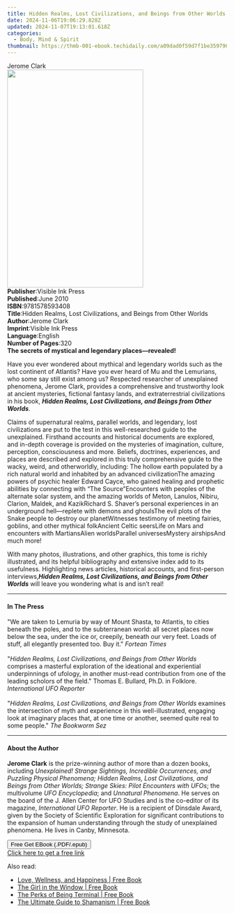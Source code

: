 ```yaml
---
title: Hidden Realms, Lost Civilizations, and Beings from Other Worlds | Free Book
date: 2024-11-06T19:06:29.828Z
updated: 2024-11-07T19:13:01.618Z
categories:
  - Body, Mind & Spirit
thumbnail: https://thmb-001-ebook.techidaily.com/a09dad0f59d7f1be359796c9ac2546288d509c002b2670283d03081d39a84a5a.jpg
---
```

<main id="book-container">
  <div class="flex flex-col">
    <div class="book-brief flex-1 py-6 px-4 sm:p-6 md:py-10 md:px-8">
      <!-- brief-->
      <div class="book-brief-main">Jerome Clark</div>
    </div>
    <div
      class="book-meta-info flex-1 grid gap-4 col-start-1 col-end-3 row-start-1 sm:mb-6 sm:grid-cols-4 lg:gap-6 lg:col-start-2 lg:row-end-6 lg:row-span-6 lg:mb-0"
    >
      <div
        class="book-meta-info-left place-content-center mt-4 p-4 text-sm leading-6 col-start-2 col-span-2 dark:text-slate-400"
      >
        <img
          class="w-full h-500 object-cover rounded-lg sm:h-255 sm:col-span-2 lg:col-span-full"
          src="https://img-001-ebook.techidaily.com/334c36e43e682ec9cac36aa374fa1352548ac4f0c3798210f7b439e22fdfa421.jpg"
          alt=""
          width="312"
          height="500"
        />
      </div>
      <div
        class="book-meta-info-right mt-2 col-start-1 row-start-2 col-span-3 self-center"
      >
        <!-- meta data  -->
        <div class="flex flex-col px-4 md:px-8">
          <div class="flex-1">
            <strong>Publisher</strong>:<span class="px-2"
              >Visible Ink Press</span
            >
          </div>
          <div class="flex-1">
            <strong>Published</strong>:<span class="px-2">June 2010</span>
          </div>
          <div class="flex-1">
            <strong>ISBN</strong>:<span class="px-2">9781578593408</span>
          </div>
          <div class="flex-1">
            <strong>Title</strong>:<span class="px-2"
              >Hidden Realms, Lost Civilizations, and Beings from Other
              Worlds</span
            >
          </div>
          <div class="flex-1">
            <strong>Author</strong>:<span class="px-2">Jerome Clark</span>
          </div>
          <div class="flex-1">
            <strong>Imprint</strong>:<span class="px-2">Visible Ink Press</span>
          </div>
          <div class="flex-1">
            <strong>Language</strong>:<span class="px-2">English</span>
          </div>
          <div class="flex-1">
            <strong>Number of Pages</strong>:<span class="px-2">320</span>
          </div>
        </div>
      </div>
    </div>
    <div class="book-description flex-1 py-6 px-4 sm:p-6 md:py-10 md:px-8">
      <div class="book-description-main">
        <div accordion-content="" id="description">
          <b>The secrets of mystical and legendary places—revealed!</b>
          <p>
            Have you ever wondered about mythical and legendary worlds such as
            the lost continent of Atlantis? Have you ever heard of Mu and the
            Lemurians, who some say still exist among us? Respected researcher
            of unexplained phenomena, Jerome Clark, provides a comprehensive and
            trustworthy look at ancient mysteries, fictional fantasy lands, and
            extraterrestrial civilizations in his book,
            <b
              ><i
                >Hidden Realms, Lost Civilizations, and Beings from Other
                Worlds</i
              ></b
            >.
          </p>
          <p>
            Claims of supernatural realms, parallel worlds, and legendary, lost
            civilizations are put to the test in this well-researched guide to
            the unexplained. Firsthand accounts and historical documents are
            explored, and in-depth coverage is provided on the mysteries of
            imagination, culture, perception, consciousness and more. Beliefs,
            doctrines, experiences, and places are described and explored in
            this truly comprehensive guide to the wacky, weird, and
            otherworldly, including: The hollow earth populated by a rich
            natural world and inhabited by an advanced civilizationThe amazing
            powers of psychic healer Edward Cayce, who gained healing and
            prophetic abilities by connecting with “The Source”Encounters with
            peoples of the alternate solar system, and the amazing worlds of
            Meton, Lanulos, Nibiru, Clarion, Maldek, and KazikRichard S.
            Shaver’s personal experiences in an underground hell—replete with
            demons and ghoulsThe evil plots of the Snake people to destroy our
            planetWitnesses testimony of meeting fairies, goblins, and other
            mythical folkAncient Celtic seersLife on Mars and encounters with
            MartiansAlien worldsParallel universesMystery airshipsAnd much more!
          </p>
          <p>
            With many photos, illustrations, and other graphics, this tome is
            richly illustrated, and its helpful bibliography and extensive index
            add to its usefulness. Highlighting news articles, historical
            accounts, and first-person interviews,<b
              ><i
                >Hidden Realms, Lost Civilizations, and Beings from Other
                Worlds</i
              ></b
            >
            will leave you wondering what is and isn’t real!
          </p>
        </div>
        <div class="accordion-fader"></div>
      </div>
    </div>
    <div class="book-excerpts flex-1 py-6 px-4 sm:p-6 md:py-10 md:px-8">
      <!-- excerpts-->
      <div class="book-excerpts-main">
        <hr />
        <h4 class="placeholder placeholder-heading">
          <span>In The Press</span>
        </h4>
        <p>
          "We are taken to Lemuria by way of Mount Shasta, to Atlantis, to
          cities beneath the poles, and to the subterranean world: all secret
          places now below the sea, under the ice or, creepily, beneath our very
          feet. Loads of stuff, all elegantly presented too. Buy it."
          <i>Fortean Times</i><br /><br />"<i
            >Hidden Realms, Lost Civilizations, and Beings from Other Worlds</i
          >
          comprises a masterful exploration of the ideational and experiential
          underpinnings of ufology, in another must-read contribution from one
          of the leading scholors of the field." Thomas E. Bullard, Ph.D. in
          Folklore. <i>International UFO Reporter</i><br /><br />"<i
            >Hidden Realms, Lost Civilizations, and Beings from Other Worlds</i
          >
          examines the intersection of myth and experience in this
          well-illustrated, engaging look at imaginary places that, at one time
          or another, seemed quite real to some people." <i>The Bookworm Sez</i
          ><br />
        </p>
      </div>
    </div>
    <div class="book-about-author flex-1 py-6 px-4 sm:p-6 md:py-10 md:px-8">
      <!-- about author-->
      <div class="book-main-author-main">
        <hr />
        <h4 class="placeholder placeholder-heading">
          <span>About the Author</span>
        </h4>
        <p>
          <b>Jerome Clark</b> is the prize-winning author of more than a dozen
          books, including
          <i
            >Unexplained! Strange Sightings, Incredible Occurrences, and
            Puzzling Physical Phenomena; Hidden Realms, Lost Civilizations, and
            Beings from Other Worlds; Strange Skies: Pilot Encounters with
            UFOs</i
          >; the multivolume <i>UFO Encyclopedia</i>; and
          <i>Unnatural Phenomena</i>. He serves on the board of the J. Allen
          Center for UFO Studies and is the co-editor of its magazine,
          <i>International UFO Reporter</i>. He is a recipient of Dinsdale
          Award, given by the Society of Scientific Exploration for significant
          contributions to the expansion of human understanding through the
          study of unexplained phenomena. He lives in Canby, Minnesota.
        </p>
      </div>
    </div>
    <div class="book-free-get flex-1 py-6 px-4 sm:p-6 md:py-10 md:px-8">
      <button
        id="btn-free-get"
        class="bg-blue-500 hover:bg-blue-700 text-white font-bold py-2 px-4 rounded"
      >
        Free Get EBook (.PDF/.epub)
      </button>
      <div id="countdown-display" class="px-2 text-lg mt-2"></div>
      <a
        id="free-link"
        class="hidden bg-blue-500 hover:bg-blue-700 text-white font-bold py-2 px-4 rounded"
        href="https://www.ebooks.com/en-us/book/96489594/hidden-realms-lost-civilizations-and-beings-from-other-worlds/jerome-clark/"
        target="_blank"
        >Click here to get a free link</a
      >
    </div>
    <script>
      let countdownTime = 0;
      let countdownInterval = null;
      document
        .getElementById('btn-free-get')
        .addEventListener('click', startCountdown);
      function startCountdown() {
        countdownTime = new Date().getTime() + 60000 * 3;
        countdownInterval = setInterval(updateCountdown, 1000);
        document.getElementById('btn-free-get').disabled = true;
        document
          .getElementById('btn-free-get')
          .classList.add('bg-gray-500', 'cursor-not-allowed');
      }
      function updateCountdown() {
        let currentTime = new Date().getTime();
        let timeLeft = countdownTime - currentTime;
        let secondsLeft = Math.floor(timeLeft / 1000);
        document.getElementById('countdown-display').innerHTML =
          `Remaining time: ${secondsLeft} seconds.`;
        if (secondsLeft <= 0) {
          clearInterval(countdownInterval);
          document.getElementById('btn-free-get').classList.add('hidden');
          document.getElementById('free-link').classList.remove('hidden');
          document.getElementById('countdown-display').innerHTML = '';
        }
      }
    </script>
  </div>
</main>

<ins class="adsbygoogle"
      style="display:block"
      data-ad-client="ca-pub-7571918770474297"
      data-ad-slot="8358498916"
      data-ad-format="auto"
      data-full-width-responsive="true"></ins>
    

<span class="atpl-alsoreadstyle">Also read:</span>
<div><ul>
<li><a href="https://novels-ebooks.techidaily.com/210344427-9781647467678-love-wellness-and-happiness/"><u>Love, Wellness, and Happiness | Free Book</u></a></li>
<li><a href="https://novels-ebooks.techidaily.com/210344377-9781648015571-the-girl-in-the-window/"><u>The Girl in the Window | Free Book</u></a></li>
<li><a href="https://novels-ebooks.techidaily.com/210344454-9780578751283-the-perks-of-being-terminal/"><u>The Perks of Being Terminal | Free Book</u></a></li>
<li><a href="https://novels-ebooks.techidaily.com/210343456-9781631599996-the-ultimate-guide-to-shamanism/"><u>The Ultimate Guide to Shamanism | Free Book</u></a></li>
</ul></div>

